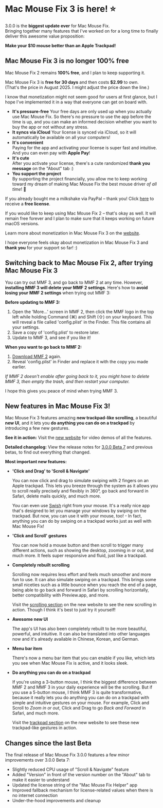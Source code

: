 # Mac Mouse Fix 3 is here! ⭐️

3.0.0 is the **biggest update ever** for Mac Mouse Fix.\
Bringing together many features that I've worked on for a long time to finally deliver this awesome value proposition:

**Make your $10 mouse better than an Apple Trackpad!**

## Mac Mouse Fix 3 is no longer 100% free

Mac Mouse Fix 2 remains **100% free**, and I plan to keep supporting it. 

Mac Mouse Fix 3 is **free for 30 days** and then costs **$2.99** to own.\
(That's the price in August 2025. I might adjust the price down the line.)

I know that monetization might not seem good for users at first glance, but I hope I've implemented it in a way that everyone can get on board with.

- **It's pressure-free**
   Your free days are only used up when you actually use Mac Mouse Fix. So there's no pressure to use the app before the time is up, and you can make an informed decision whether you want to buy the app or not without any stress.
- **It syncs via iCloud**
  Your license is synced via iCloud, so it will automatically be available on all your computers!
- **It's convenient**\
   Paying for the app and activating your license is super fast and intuitive. And you can even pay with **Apple Pay**!
- **It's cute**\
   After you activate your license, there's a cute randomized **thank you message** on the "About" tab :)
- **You support the project**\
   By supporting the project financially, you allow me to keep working toward my dream of making Mac Mouse Fix the best mouse driver *of all time*! 🚀

If you already bought me a milkshake via PayPal – thank you! Click [here](https://redirect.macmousefix.com/?locale=en&target=mmf-apply-for-milkshake-license) to receive a **free license**.

If you would like to keep using Mac Mouse Fix 2 – that's okay as well. It will remain free forever and I plan to make sure that it keeps working on future macOS versions.

Learn more about monetization in Mac Mouse Fix 3 on the [website](https://macmousefix.com/#price).

I hope everyone feels okay about monetization in Mac Mouse Fix 3 and **thank you** for your support so far! :)

## Switching back to Mac Mouse Fix 2, after trying Mac Mouse Fix 3



You can try out MMF 3, and go back to MMF 2 at any time.
However, **installing MMF 3 will delete your MMF 2 settings**.
Here's how to **avoid losing your MMF 2 settings** when trying out MMF 3:

**Before updating to MMF 3:**
1. Open the 'More...' screen in MMF 2, then click the MMF logo in the top left while holding Command (⌘) and Shift (⇧) on your keyboard. This will reveal a file called 'config.plist' in the Finder. This file contains all your settings.
2. Save a copy of 'config.plist' to restore later.
3. Update to MMF 3, and see if you like it!

**When you want to go back to MMF 2:**
1. [Download MMF 2](https://redirect.macmousefix.com/?locale=en&target=mmf2-latest) again.
2. Reveal 'config.plist' in Finder and replace it with the copy you made earlier.

*If MMF 2 doesn't enable after going back to it, you might have to delete MMF 3, then empty the trash, and then restart your computer.* 

I hope this gives you peace of mind when trying MMF 3.

## New features in Mac Mouse Fix 3!



Mac Mouse Fix 3 features amazing **new trackpad-like scrolling**, a beautiful **new UI**, and it lets you **do anything you can do on a trackpad** by introducing a few new gestures.

**See it in action:** 
Visit the [new website](https://macmousefix.com) for video demos of all the features.

**Detailed changelog:** 
View the release notes for [3.0.0 Beta 7](https://github.com/noah-nuebling/mac-mouse-fix/releases/tag/3.0.0-Beta-7) and previous betas, to find out everything that changed.

**Most important new features:**

- **'Click and Drag' to 'Scroll & Navigate'**

    You can now click and drag to simulate swiping with 2 fingers on an Apple trackpad. This lets you breeze through the system as it allows you to scroll really precisely and flexibly in 360°, go back and forward in Safari, delete mails quickly, and much more.

    You can even use [Swish](https://highlyopinionated.co/swish/) right from your mouse. It's a really nice app that's designed to let you manage your windows by swiping on the trackpad. But now, you can use it with your mouse, too! - In fact, anything you can do by swiping on a trackpad works just as well with Mac Mouse Fix!

- **'Click and Scroll' gestures**

    You can now hold a mouse button and then scroll to trigger many different actions, such as showing the desktop, zooming in or out, and much more. It feels super responsive and fluid, just like a trackpad.

- **Completely rebuilt scrolling**

    Scrolling now requires less effort and feels much smoother and more fun to use. It can also simulate swiping on a trackpad. This brings some small niceties such as a little bounce when you reach the end of a page, being able to go back and forward in Safari by scrolling horizontally, better compatibility with Preview.app, and more.

    Visit the [scrolling section](https://macmousefix.com/#scroll) on the new website to see the new scrolling in action. Though I think it's best to just try it yourself!

- **Awesome new UI** 

    The app's UI has also been completely rebuilt to be more beautiful, powerful, and intuitive. It can also be translated into other languages now and it's already available in Chinese, Korean, and German.

- **Menu bar item**

    There's now a menu bar item that you can enable if you like, which lets you see when Mac Mouse Fix is active, and it looks sleek.

- **Do anything you can do on a trackpad**

    If you're using a 3-button mouse, I think the biggest difference between MMF 2 and MMF 3 in your daily experience will be the scrolling. But if you use a 5-button mouse, I think MMF 3 is quite transformative, because it really lets you do anything you can do on a trackpad with simple and intuitive gestures on your mouse. For example, Click and Scroll to *Zoom in or out*, Click and Drag to go *Back and Forward* in Safari, and much more.

    Visit the [trackpad section](https://macmousefix.com/#trackpad) on the new website to see these new trackpad-like gestures in action.

## Changes since the last Beta

The final release of Mac Mouse Fix 3.0.0 features a few minor improvements over 3.0.0 Beta 7:

- Slightly reduced CPU usage of "Scroll & Navigate" feature
- Added "Version" in front of the version number on the "About" tab to make it easier to understand
- Updated the license string of the "Mac Mouse Fix Helper" app
- Improved fallback mechanism for license-related values when there is no internet connection
- Under-the-hood improvements and cleanup